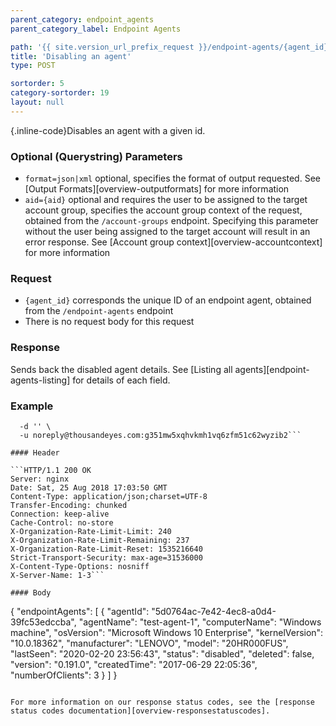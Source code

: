 ```yaml
---
parent_category: endpoint_agents
parent_category_label: Endpoint Agents

path: '{{ site.version_url_prefix_request }}/endpoint-agents/{agent_id}/disable'
title: 'Disabling an agent'
type: POST

sortorder: 5
category-sortorder: 19
layout: null
---
```


{.inline-code}Disables an agent with a given id.

### Optional (Querystring) Parameters

* `format=json|xml` optional, specifies the format of output requested.  See [Output Formats][overview-outputformats] for more information
* `aid={aid}` optional and requires the user to be assigned to the target account group, specifies the account group context of the request, obtained from the `/account-groups` endpoint.  Specifying this parameter without the user being assigned to the target account will result in an error response. See [Account group context][overview-accountcontext] for more information

### Request

* `{agent_id}` corresponds the unique ID of an endpoint agent, obtained from the `/endpoint-agents` endpoint
* There is no request body for this request

### Response

Sends back the disabled agent details. See [Listing all agents][endpoint-agents-listing] for details of each field.

### Example

```$ curl https://api.thousandeyes.com{{ site.version_url_prefix_request }}/endpoint-agents/5d0764ac-7e42-4ec8-a0d4-39fc53edccba/disable.json \
  -d '' \
  -u noreply@thousandeyes.com:g351mw5xqhvkmh1vq6zfm51c62wyzib2```

#### Header

```HTTP/1.1 200 OK
Server: nginx
Date: Sat, 25 Aug 2018 17:03:50 GMT
Content-Type: application/json;charset=UTF-8
Transfer-Encoding: chunked
Connection: keep-alive
Cache-Control: no-store
X-Organization-Rate-Limit-Limit: 240
X-Organization-Rate-Limit-Remaining: 237
X-Organization-Rate-Limit-Reset: 1535216640
Strict-Transport-Security: max-age=31536000
X-Content-Type-Options: nosniff
X-Server-Name: 1-3```

#### Body

```
{
    "endpointAgents": [
        {
            "agentId": "5d0764ac-7e42-4ec8-a0d4-39fc53edccba",
            "agentName": "test-agent-1",
            "computerName": "Windows machine",
            "osVersion": "Microsoft Windows 10 Enterprise",
            "kernelVersion": "10.0.18362",
            "manufacturer": "LENOVO",
            "model": "20HR000FUS",
            "lastSeen": "2020-02-20 23:56:43",
            "status": "disabled",
            "deleted": false,
            "version": "0.191.0",
            "createdTime": "2017-06-29 22:05:36",
            "numberOfClients": 3
        }
    ]
}
```

For more information on our response status codes, see the [response status codes documentation][overview-responsestatuscodes].
